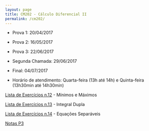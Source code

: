 ```yaml
---
layout: page
title: CM202 - Cálculo Diferencial II
permalink: /cm202/
---
```


- Prova 1: 20/04/2017
- Prova 2: 16/05/2017
- Prova 3: 22/06/2017
- Segunda Chamada: 29/06/2017
- Final: 04/07/2017

- Horário de atendimento: Quarta-feira (13h até 14h) e Quinta-feira (13h30min até 14h30min)

[Lista de Exercícios n.12](/disciplinas/listaMinMax.pdf) - Mínimos e Máximos

[Lista de Exercícios n.13](/disciplinas/listaIntDupla.pdf) - Integral Dupla

[Lista de Exercícios n.14](/disciplinas/listaEqSep.pdf) - Equações Separáveis

[Notas P3](/disciplinas/CM202_NotaP3.pdf)
